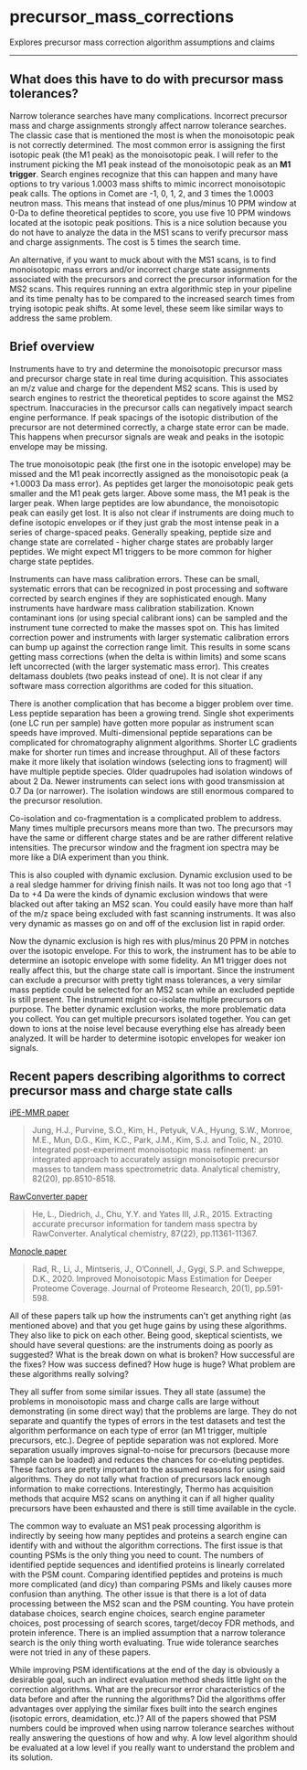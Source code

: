 # precursor_mass_corrections
Explores precursor mass correction algorithm assumptions and claims

---

## What does this have to do with precursor mass tolerances?

Narrow tolerance searches have many complications. Incorrect precursor mass and charge assignments strongly affect narrow tolerance searches. The classic case that is mentioned the most is when the monoisotopic peak is not correctly determined. The most common error is assigning the first isotopic peak (the M1 peak) as the monoisotopic peak. I will refer to the instrument picking the M1 peak instead of the monoisotopic peak as an **M1 trigger**. Search engines recognize that this can happen and many have options to try various 1.0003 mass shifts to mimic incorrect monoisotopic peak calls. The options in Comet are -1, 0, 1, 2, and 3 times the 1.0003 neutron mass. This means that instead of one plus/minus 10 PPM window at 0-Da to define theoretical peptides to score, you use five 10 PPM windows located at the isotopic peak positions. This is a nice solution because you do not have to analyze the data in the MS1 scans to verify precursor mass and charge assignments. The cost is 5 times the search time.

An alternative, if you want to muck about with the MS1 scans, is to find monoisotopic mass errors and/or incorrect charge state assignments associated with the precursors and correct the precursor information for the MS2 scans. This requires running an extra algorithmic step in your pipeline and its time penalty has to be compared to the increased search times from trying isotopic peak shifts. At some level, these seem like similar ways to address the same problem.

## Brief overview

Instruments have to try and determine the monoisotopic precursor mass and precursor charge state in real time during acquisition. This associates an m/z value and charge for the dependent MS2 scans. This is used by search engines to restrict the theoretical peptides to score against the MS2 spectrum. Inaccuracies in the precursor calls can negatively impact search engine performance. If peak spacings of the isotopic distribution of the precursor are not determined correctly, a charge state error can be made. This happens when precursor signals are weak and peaks in the isotopic envelope may be missing.

The true monoisotopic peak (the first one in the isotopic envelope) may be missed and the M1 peak incorrectly assigned as the monoisotopic peak (a +1.0003 Da mass error). As peptides get larger the monoisotopic peak gets smaller and the M1 peak gets larger. Above some mass, the M1 peak is the larger peak. When large peptides are low abundance, the monoisotopic peak can easily get lost. It is also not clear if instruments are doing much to define isotopic envelopes or if they just grab the most intense peak in a series of charge-spaced peaks. Generally speaking, peptide size and change state are correlated - higher charge states are probably larger peptides. We might expect M1 triggers to be more common for higher charge state peptides.

Instruments can have mass calibration errors. These can be small, systematic errors that can be recognized in post processing and software corrected by search engines if they are sophisticated enough. Many instruments have hardware mass calibration stabilization. Known contaminant ions (or using special calibrant ions) can be sampled and the instrument tune corrected to make the masses spot on. This has limited correction power and instruments with larger systematic calibration errors can bump up against the correction range limit. This results in some scans getting mass corrections (when the delta is within limits) and some scans left uncorrected (with the larger systematic mass error). This creates deltamass doublets (two peaks instead of one). It is not clear if any software mass correction algorithms are coded for this situation.

There is another complication that has become a bigger problem over time. Less peptide separation has been a growing trend. Single shot experiments (one LC run per sample) have gotten more popular as instrument scan speeds have improved. Multi-dimensional peptide separations can be complicated for chromatography alignment algorithms. Shorter LC gradients make for shorter run times and increase throughput. All of these factors make it more likely that isolation windows (selecting ions to fragment) will have multiple peptide species. Older quadrupoles had isolation windows of about 2 Da. Newer instruments can select ions with good transmission at 0.7 Da (or narrower). The isolation windows are still enormous compared to the precursor resolution.

Co-isolation and co-fragmentation is a complicated problem to address. Many times multiple precursors means more than two. The precursors may have the same or different charge states and be are rather different relative intensities. The precursor window and the fragment ion spectra may be more like a DIA experiment than you think.

This is also coupled with dynamic exclusion. Dynamic exclusion used to be a real sledge hammer for driving finish nails. It was not too long ago that -1 Da to +4 Da were the kinds of dynamic exclusion windows that were blacked out after taking an MS2 scan. You could easily have more than half of the m/z space being excluded with fast scanning instruments. It was also very dynamic as masses go on and off of the exclusion list in rapid order.

Now the dynamic exclusion is high res with plus/minus 20 PPM in notches over the isotopic envelope. For this to work, the instrument has to be able to determine an isotopic envelope with some fidelity. An M1 trigger does not really affect this, but the charge state call is important. Since the instrument can exclude a precursor with pretty tight mass tolerances, a very similar mass peptide could be selected for an MS2 scan while an excluded peptide is still present. The instrument might co-isolate multiple precursors on purpose. The better dynamic exclusion works, the more problematic data you collect. You can get multiple precursors isolated together. You can get down to ions at the noise level because everything else has already been analyzed. It will be harder to determine isotopic envelopes for weaker ion signals.    

## Recent papers describing algorithms to correct precursor mass and charge state calls

[iPE-MMR paper](https://pubs.acs.org/doi/abs/10.1021/ac101388b?casa_token=s-zCv8N-G94AAAAA%3A123WZzrHgydnHfdqIzn4X3Msc0PGXWa4LFcopnIY0wlMxDokL6q1hvPzA4ez5jZSLygMp-O5fuVdDw&)

> Jung, H.J., Purvine, S.O., Kim, H., Petyuk, V.A., Hyung, S.W., Monroe, M.E., Mun, D.G., Kim, K.C., Park, J.M., Kim, S.J. and Tolic, N., 2010. Integrated post-experiment monoisotopic mass refinement: an integrated approach to accurately assign monoisotopic precursor masses to tandem mass spectrometric data. Analytical chemistry, 82(20), pp.8510-8518.

[RawConverter paper](https://pubs.acs.org/doi/abs/10.1021/acs.analchem.5b02721?casa_token=VO-i__7ztykAAAAA:KaEBW25jSsiQmqcvzdtsd7DueCfeuHgEDvr1ZXv4Ymwq9y8JRK0arNHh_tjzm0Aaybsqh9a8NsK-7g)


> He, L., Diedrich, J., Chu, Y.Y. and Yates III, J.R., 2015. Extracting accurate precursor information for tandem mass spectra by RawConverter. Analytical chemistry, 87(22), pp.11361-11367.

[Monocle paper](https://pubs.acs.org/doi/abs/10.1021/acs.jproteome.0c00563?casa_token=DzzesZv3fdAAAAAA:sDuBKpnjXwAlfU2A0G77wXOV0MDScWCLznDIxhWM5OZe7ONWKvtCEE2KP556moITh3uYA2QzEjor_w)

> Rad, R., Li, J., Mintseris, J., O’Connell, J., Gygi, S.P. and Schweppe, D.K., 2020. Improved Monoisotopic Mass Estimation for Deeper Proteome Coverage. Journal of Proteome Research, 20(1), pp.591-598.

All of these papers talk up how the instruments can't get anything right (as mentioned above) and that you get huge gains by using these algorithms. They also like to pick on each other. Being good, skeptical scientists, we should have several questions: are the instruments doing as poorly as suggested? What is the break down on what is broken? How successful are the fixes? How was success defined? How huge is huge? What problem are these algorithms really solving?

They all suffer from some similar issues. They all state (assume) the problems in monoisotopic mass and charge calls are large without demonstrating (in some direct way) that the problems are large. They do not separate and quantify the types of errors in the test datasets and test the algorithm performance on each type of error (an M1 trigger, multiple precursors, etc.). Degree of peptide separation was not explored. More separation usually improves signal-to-noise for precursors (because more sample can be loaded) and reduces the chances for co-eluting peptides. These factors are pretty important to the assumed reasons for using said algorithms. They do not tally what fraction of precursors lack enough information to make corrections. Interestingly, Thermo has acquisition methods that acquire MS2 scans on anything it can if all higher quality precursors have been exhausted and there is still time available in the cycle.

The common way to evaluate an MS1 peak processing algorithm is indirectly by seeing how many peptides and proteins a search engine can identify with and without the algorithm corrections. The first issue is that counting PSMs is the only thing you need to count. The numbers of identified peptide sequences and identified proteins is linearly correlated with the PSM count. Comparing identified peptides and proteins is much more complicated (and dicy) than comparing PSMs and likely causes more confusion than anything. The other issue is that there is a lot of data processing between the MS2 scan and the PSM counting. You have protein database choices, search engine choices, search engine parameter choices, post processing of search scores, target/decoy FDR methods, and protein inference. There is an implied assumption that a narrow tolerance search is the only thing worth evaluating. True wide tolerance searches were not tried in any of these papers.

While improving PSM identifications at the end of the day is obviously a desirable goal, such an indirect evaluation method sheds little light on the correction algorithms. What are the precursor error characteristics of the data before and after the running the algorithms? Did the algorithms offer advantages over applying the similar fixes built into the search engines (isotopic errors, deamidation, etc.)? All of the papers showed that PSM numbers could be improved when using narrow tolerance searches without really answering the questions of how and why. A low level algorithm should be evaluated at a low level if you really want to understand the problem and its solution.  
